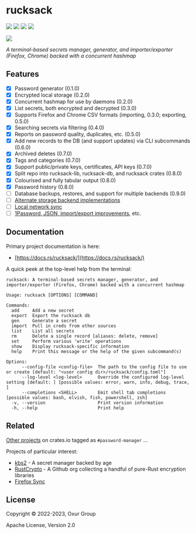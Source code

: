 # rucksack

[![][build-badge]][build]
[![][crate-badge]][crate]
[![][tag-badge]][tag]
[![][docs-badge]][docs]

[![][logo]][logo-large]

*A terminal-based secrets manager, generator, and importer/exporter (Firefox, Chrome) backed with a concurrent hashmap*

## Features

* [x] Password generator (0.1.0)
* [x] Encrypted local storage (0.2.0)
* [x] Concurrent hashmap for use by daemons (0.2.0)
* [x] List secrets, both encrypted and decrypted (0.3.0)
* [x] Supports Firefox and Chrome CSV formats (importing, 0.3.0; exporting, 0.5.0)
* [x] Searching secrets via filtering (0.4.0)
* [x] Reports on password quality, duplicates, etc. (0.5.0)
* [x] Add new records to the DB (and support updates) via CLI subcommands (0.6.0)
* [x] Archived deletes (0.7.0)
* [x] Tags and categories (0.7.0)
* [x] Support public/private keys, certificates, API keys (0.7.0)
* [x] Split repo into rucksack-lib, rucksack-db, and rucksack crates (0.8.0)
* [x] Colourised and fully tabular output (0.8.0)
* [x] Password history (0.8.0)
* [ ] Database backups, restores, and support for multiple backends (0.9.0)
* [ ] [Alternate storage backend implementations](https://github.com/oxur/rucksack/milestone/12)
* [ ] [Local network sync](https://github.com/oxur/rucksack/milestone/13)
* [ ] [1Password, JSON, import/export improvements](https://github.com/oxur/rucksack/milestone/14), etc.

## Documentation

Primary project documentation is here:

* [https://docs.rs/rucksack/](https://docs.rs/rucksack/)

A quick peek at the top-level help from the terminal:

```text
rucksack: A terminal-based secrets manager, generator, and importer/exporter (Firefox, Chrome) backed with a concurrent hashmap

Usage: rucksack [OPTIONS] [COMMAND]

Commands:
  add     Add a new secret
  export  Export the rucksack db
  gen     Generate a secret
  import  Pull in creds from other sources
  list    List all secrets
  rm      Delete a single record [aliases: delete, remove]
  set     Perform various 'write' operations
  show    Display rucksack-specific information
  help    Print this message or the help of the given subcommand(s)

Options:
      --config-file <config-file>  The path to the config file to use or create [default: "<user config dir>/rucksack/config.toml"]
      --log-level <log-level>      Override the configured log-level setting [default: ] [possible values: error, warn, info, debug, trace, ]
      --completions <SHELL>        Emit shell tab completions [possible values: bash, elvish, fish, powershell, zsh]
  -v, --version                    Print version information
  -h, --help                       Print help
```

## Related

[Other projects](https://crates.io/keywords/password-manager?sort=downloads) on crates.io tagged as `#password-manager` ...

Projects of particular interest:

* [kbs2](https://github.com/woodruffw/kbs2) - A secret manager backed by age
* [RustCrypto](https://github.com/RustCrypto) - A Github org collecting a handful of pure-Rust encryption libraries
* [Firefox Sync](https://support.mozilla.org/en-US/kb/how-firefox-securely-saves-passwords)

## License

Copyright © 2022-2023, Oxur Group

Apache License, Version 2.0

[//]: ---Named-Links---

[logo]: https://raw.githubusercontent.com/oxur/rucksack/main/rucksack/resources/images/logo-v1-x250.png
[logo-large]: https://raw.githubusercontent.com/oxur/rucksack/main/rucksack/resources/images/logo-v1-x1000.png
[build]: https://github.com/oxur/rucksack/actions/workflows/cicd.yml
[build-badge]: https://github.com/oxur/rucksack/actions/workflows/cicd.yml/badge.svg
[crate]: https://crates.io/crates/rucksack
[crate-badge]: https://img.shields.io/crates/v/rucksack.svg
[docs]: https://docs.rs/rucksack/
[docs-badge]: https://img.shields.io/badge/rust-documentation-blue.svg
[tag-badge]: https://img.shields.io/github/tag/oxur/rucksack.svg
[tag]: https://github.com/oxur/rucksack/tags
